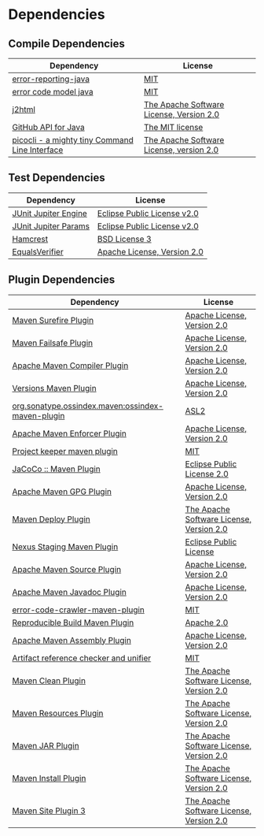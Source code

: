 <!-- @formatter:off -->
# Dependencies

## Compile Dependencies

| Dependency                                          | License                                       |
| --------------------------------------------------- | --------------------------------------------- |
| [error-reporting-java][0]                           | [MIT][1]                                      |
| [error code model java][2]                          | [MIT][1]                                      |
| [j2html][4]                                         | [The Apache Software License, Version 2.0][5] |
| [GitHub API for Java][6]                            | [The MIT license][7]                          |
| [picocli - a mighty tiny Command Line Interface][8] | [The Apache Software License, version 2.0][5] |

## Test Dependencies

| Dependency                 | License                           |
| -------------------------- | --------------------------------- |
| [JUnit Jupiter Engine][10] | [Eclipse Public License v2.0][11] |
| [JUnit Jupiter Params][10] | [Eclipse Public License v2.0][11] |
| [Hamcrest][14]             | [BSD License 3][15]               |
| [EqualsVerifier][16]       | [Apache License, Version 2.0][5]  |

## Plugin Dependencies

| Dependency                                              | License                                       |
| ------------------------------------------------------- | --------------------------------------------- |
| [Maven Surefire Plugin][18]                             | [Apache License, Version 2.0][19]             |
| [Maven Failsafe Plugin][20]                             | [Apache License, Version 2.0][19]             |
| [Apache Maven Compiler Plugin][22]                      | [Apache License, Version 2.0][19]             |
| [Versions Maven Plugin][24]                             | [Apache License, Version 2.0][19]             |
| [org.sonatype.ossindex.maven:ossindex-maven-plugin][26] | [ASL2][5]                                     |
| [Apache Maven Enforcer Plugin][28]                      | [Apache License, Version 2.0][19]             |
| [Project keeper maven plugin][30]                       | [MIT][1]                                      |
| [JaCoCo :: Maven Plugin][32]                            | [Eclipse Public License 2.0][33]              |
| [Apache Maven GPG Plugin][34]                           | [Apache License, Version 2.0][5]              |
| [Maven Deploy Plugin][36]                               | [The Apache Software License, Version 2.0][5] |
| [Nexus Staging Maven Plugin][38]                        | [Eclipse Public License][39]                  |
| [Apache Maven Source Plugin][40]                        | [Apache License, Version 2.0][19]             |
| [Apache Maven Javadoc Plugin][42]                       | [Apache License, Version 2.0][19]             |
| [error-code-crawler-maven-plugin][44]                   | [MIT][1]                                      |
| [Reproducible Build Maven Plugin][46]                   | [Apache 2.0][5]                               |
| [Apache Maven Assembly Plugin][48]                      | [Apache License, Version 2.0][19]             |
| [Artifact reference checker and unifier][50]            | [MIT][1]                                      |
| [Maven Clean Plugin][52]                                | [The Apache Software License, Version 2.0][5] |
| [Maven Resources Plugin][54]                            | [The Apache Software License, Version 2.0][5] |
| [Maven JAR Plugin][56]                                  | [The Apache Software License, Version 2.0][5] |
| [Maven Install Plugin][58]                              | [The Apache Software License, Version 2.0][5] |
| [Maven Site Plugin 3][60]                               | [The Apache Software License, Version 2.0][5] |

[30]: https://github.com/exasol/project-keeper-maven-plugin
[0]: https://github.com/exasol/error-reporting-java
[7]: https://www.opensource.org/licenses/mit-license.php
[5]: http://www.apache.org/licenses/LICENSE-2.0.txt
[18]: https://maven.apache.org/surefire/maven-surefire-plugin/
[38]: http://www.sonatype.com/public-parent/nexus-maven-plugins/nexus-staging/nexus-staging-maven-plugin/
[52]: http://maven.apache.org/plugins/maven-clean-plugin/
[1]: https://opensource.org/licenses/MIT
[20]: https://maven.apache.org/surefire/maven-failsafe-plugin/
[24]: http://www.mojohaus.org/versions-maven-plugin/
[15]: http://opensource.org/licenses/BSD-3-Clause
[22]: https://maven.apache.org/plugins/maven-compiler-plugin/
[34]: http://maven.apache.org/plugins/maven-gpg-plugin/
[33]: https://www.eclipse.org/legal/epl-2.0/
[39]: http://www.eclipse.org/legal/epl-v10.html
[32]: https://www.jacoco.org/jacoco/trunk/doc/maven.html
[46]: http://zlika.github.io/reproducible-build-maven-plugin
[56]: http://maven.apache.org/plugins/maven-jar-plugin/
[2]: https://github.com/exasol/error-code-model-java
[19]: https://www.apache.org/licenses/LICENSE-2.0.txt
[28]: https://maven.apache.org/enforcer/maven-enforcer-plugin/
[11]: https://www.eclipse.org/legal/epl-v20.html
[4]: http://j2html.com
[58]: http://maven.apache.org/plugins/maven-install-plugin/
[10]: https://junit.org/junit5/
[26]: https://sonatype.github.io/ossindex-maven/maven-plugin/
[16]: http://www.jqno.nl/equalsverifier
[40]: https://maven.apache.org/plugins/maven-source-plugin/
[14]: http://hamcrest.org/JavaHamcrest/
[36]: http://maven.apache.org/plugins/maven-deploy-plugin/
[60]: http://maven.apache.org/plugins/maven-site-plugin/
[6]: https://github-api.kohsuke.org/
[54]: http://maven.apache.org/plugins/maven-resources-plugin/
[42]: https://maven.apache.org/plugins/maven-javadoc-plugin/
[44]: https://github.com/exasol/error-code-crawler-maven-plugin
[50]: https://github.com/exasol/artifact-reference-checker-maven-plugin
[8]: http://picocli.info
[48]: https://maven.apache.org/plugins/maven-assembly-plugin/

